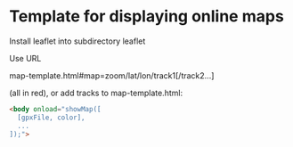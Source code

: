 # Template for displaying online maps

Install leaflet into subdirectory leaflet

Use URL

map-template.html#map=zoom/lat/lon/track1[/track2...]

(all in red), or add tracks to map-template.html:

```html
<body onload="showMap([
  [gpxFile, color],
  ...
]);">
```
